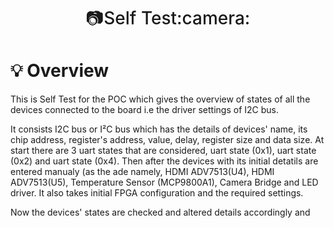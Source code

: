 
<h1 align="center" style="font-weight: 500;">	
	📷Self Test:camera:
</h1>

# :bulb: Overview
This is Self Test for the POC which gives the overview of states of all the devices connected to the board i.e the driver settings of I2C bus.

It consists I2C bus or  I²C bus which has the details of devices' name, its chip address, register's address, value, delay, register size and data size. At start there are 3 uart states that are considered, uart state (0x1), uart state (0x2) and uart state (0x4). Then after the devices with its initial detatils are entered manualy (as the ade namely, HDMI ADV7513(U4), HDMI ADV7513(U5), Temperature Sensor (MCP9800A1), Camera Bridge and LED driver. It also takes initial FPGA configuration and the required settings.

Now the devices' states are checked and altered details accordingly and 
